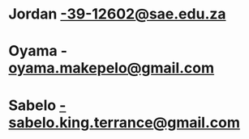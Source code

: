 # Jordan -39-12602@sae.edu.za
# Oyama - oyama.makepelo@gmail.com
# Sabelo -sabelo.king.terrance@gmail.com

